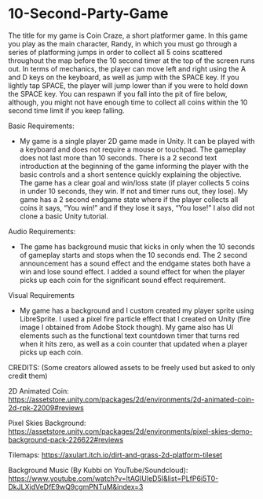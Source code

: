 # 10-Second-Party-Game

   The title for my game is Coin Craze, a short platformer game. In this game you play as the main character, Randy, in which you must go through a series of platforming jumps in order to collect all 5 coins scattered throughout the map before the 10 second timer at the top of the screen runs out. In terms of mechanics, the player can move left and right using the A and D keys on the keyboard, as well as jump with the SPACE key. If you lightly tap SPACE, the player will jump lower than if you were to hold down the SPACE key. You can respawn if you fall into the pit of fire below, although, you might not have enough time to collect all coins within the 10 second time limit if you keep falling. 

Basic Requirements: 
-	My game is a single player 2D game made in Unity. It can be played with a keyboard and does not require a mouse or touchpad. The gameplay does not last more than 10 seconds. There is a 2 second text introduction at the beginning of the game informing the player with the basic controls and a short sentence quickly explaining the objective. The game has a clear goal and win/loss state (if player collects 5 coins in under 10 seconds, they win. If not and timer runs out, they lose). My game has a 2 second endgame state where if the player collects all coins it says, “You win!” and if they lose it says, “You lose!” I also did not clone a basic Unity tutorial.

Audio Requirements:
-	The game has background music that kicks in only when the 10 seconds of gameplay starts and stops when the 10 seconds end. The 2 second announcement has a sound effect and the endgame states both have a win and lose sound effect. I added a sound effect for when the player picks up each coin for the significant sound effect requirement.

Visual Requirements
-	My game has a background and I custom created my player sprite using LibreSprite. I used a pixel fire particle effect that I created on Unity (fire image I obtained from Adobe Stock though). My game also has UI elements such as the functional text countdown timer that turns red when it hits zero, as well as a coin counter that updated when a player picks up each coin.

CREDITS:
(Some creators allowed assets to be freely used but asked to only credit them)

2D Animated Coin:
	https://assetstore.unity.com/packages/2d/environments/2d-animated-coin-2d-rpk-22009#reviews
 
Pixel Skies Background:
	https://assetstore.unity.com/packages/2d/environments/pixel-skies-demo-background-pack-226622#reviews
 
Tilemaps:
	https://axulart.itch.io/dirt-and-grass-2d-platform-tileset
 
Background Music (By Kubbi on YouTube/Soundcloud):
	https://www.youtube.com/watch?v=ltAGIUleD5I&list=PLfP6i5T0-DkJLXjdVeDfE9wQ9cgmPNTuM&index=3

